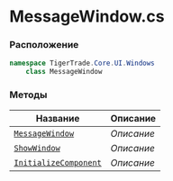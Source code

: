 
# MessageWindow.cs
### Расположение
```csharp
namespace TigerTrade.Core.UI.Windows  
    class MessageWindow
```

### Методы
| Название | Описание |
| --- | --- |
| [`MessageWindow`](./Методы/MessageWindow.md) | *Описание* |
| [`ShowWindow`](./Методы/ShowWindow.md) | *Описание* |
| [`InitializeComponent`](./Методы/InitializeComponent.md) | *Описание* |
